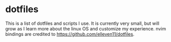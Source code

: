 # dotfiles
This is a list of dotfiles and scripts I use. 
It is currently very small, but will grow as I learn more about the linux OS and customize my experience.
nvim bindings are credited to https://github.com/elleven11/dotfiles.
